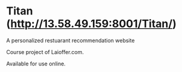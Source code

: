 # Titan (http://13.58.49.159:8001/Titan/)
A personalized restuarant recommendation website

Course project of Laioffer.com.

Available for use online.
